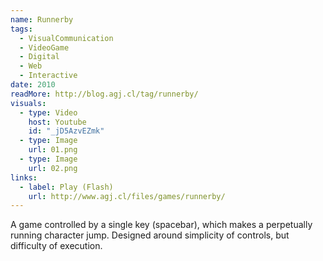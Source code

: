 ```yaml
---
name: Runnerby
tags:
  - VisualCommunication
  - VideoGame
  - Digital
  - Web
  - Interactive
date: 2010
readMore: http://blog.agj.cl/tag/runnerby/
visuals:
  - type: Video
    host: Youtube
    id: "_jD5AzvEZmk"
  - type: Image
    url: 01.png
  - type: Image
    url: 02.png
links:
  - label: Play (Flash)
    url: http://www.agj.cl/files/games/runnerby/
---
```



A game controlled by a single key (spacebar), which makes a perpetually running character jump.
Designed around simplicity of controls, but difficulty of execution.

